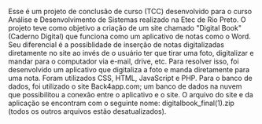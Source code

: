 Esse é um projeto de conclusão de curso (TCC) desenvolvido para o curso Análise e Desenvolvimento de Sistemas realizado na Etec de Rio Preto.
O projeto teve como objetivo a criação de um site chamado "Digital Book" (Caderno Digital) que funciona como um aplicativo de notas como o Word.
Seu diferencial é a possiblidade de inserção de notas digitalizadas diretamente no site ao invés de o usuário ter que tirar uma foto, digitalizar e mandar para o computador via e-mail, drive, etc.
Para resolver isso, foi desenvolvido um aplicativo que digitaliza a foto e manda diretamente para uma nota. 
Foram utilizados CSS, HTML, JavaScript e PHP. 
Para o banco de dados, foi utilizado o site Back4app.com; um banco de dados na nuvem que possibilitou a conexão entre o aplicativo e o site.
O arquivo do site e da aplicação se encontram com o seguinte nome: digitalbook_final(1).zip (todos os outros arquivos estão desatualizados).

